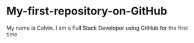 # My-first-repository-on-GitHub
My name is Calvin. I am a Full Stack Developer using GitHub for the first time
 
